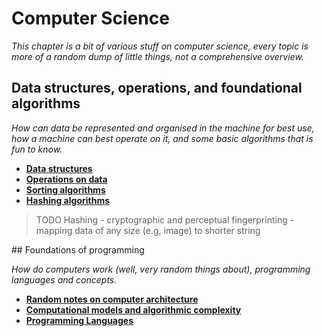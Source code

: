 # Computer Science

*This chapter is a bit of various stuff on computer science, every topic is more of a random dump of little things, not a comprehensive overview.*


## Data structures, operations, and foundational algorithms

*How can data be represented and organised in the machine for best use, how a machine can best operate on it, and some basic algorithms that is fun to know.*

* [**Data structures**](http://nbviewer.jupyter.org/github/martinapugliese/tales-science-data/tree/master/cs/data-algorithms/data-structures.ipynb)
* [**Operations on data**](http://nbviewer.jupyter.org/github/martinapugliese/tales-science-data/tree/master/cs/data-algorithms/operations.ipynb)
* [**Sorting algorithms**](http://nbviewer.jupyter.org/github/martinapugliese/tales-science-data/tree/master/cs/data-algorithms/sorting-algorithms.ipynb)
* [**Hashing algorithms**]()

> TODO Hashing - cryptographic and perceptual
> fingerprinting - mapping data of any size (e.g, image) to shorter string 


## Foundations of programming

*How do computers work (well, very random things about), programming languages and concepts.*

* [**Random notes on computer architecture**](http://nbviewer.jupyter.org/github/martinapugliese/tales-science-data/tree/master/cs/foundations/architecture.ipynb)
* [**Computational models and algorithmic complexity**](http://nbviewer.jupyter.org/github/martinapugliese/tales-science-data/tree/master/cs/data-algorothms/computational-models-complexity.ipynb)
* [**Programming Languages**](http://nbviewer.jupyter.org/github/martinapugliese/tales-science-data/tree/master/cs/data-algorithms/programming-languages.ipynb)

>
